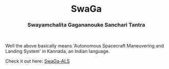 <h1 align="center">SwaGa</h1>

<h3 align="center">Swayamchalita Gagananouke Sanchari Tantra</h3>

<br>

<p>Well the above basically means 'Autonomous Spacecraft Maneuvering and Landing System' in Kannada, an Indian language.</p>

Check it out here: [SwaGa-ALS](https://karthikeshwar1.github.io/SwaGa-AutonomousLandingSystem/)

<br>
